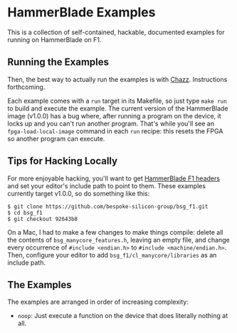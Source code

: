 HammerBlade Examples
====================

This is a collection of self-contained, hackable, documented examples for running on HammerBlade on F1.


Running the Examples
--------------------

Then, the best way to actually run the examples is with [Chazz][].
Instructions forthcoming.

Each example comes with a `run` target in its Makefile, so just type `make run` to build and execute the example.
The current version of the HammerBlade image (v1.0.0) has a bug where, after running a program on the device, it locks up and you can't run another program.
That's while you'll see an `fpga-load-local-image` command in each `run` recipe: this resets the FPGA so another program can execute.

[chazz]: https://github.com/cucapra/chazz


Tips for Hacking Locally
------------------------

For more enjoyable hacking, you'll want to get [HammerBlade F1 headers][hbf1lib] and set your editor's include path to point to them.
These examples currently target v1.0.0, so do something like this:

    $ git clone https://github.com/bespoke-silicon-group/bsg_f1.git
    $ cd bsg_f1
    $ git checkout 92643b8

On a Mac, I had to make a few changes to make things compile: delete all the contents of `bsg_manycore_features.h`, leaving an empty file, and change every occurrence of `#include <endian.h>` to `#include <machine/endian.h>`.
Then, configure your editor to add `bsg_f1/cl_manycore/libraries` as an include path.

[hbf1lib]: https://github.com/bespoke-silicon-group/bsg_f1/tree/master/cl_manycore/libraries


The Examples
------------

The examples are arranged in order of increasing complexity:

- `noop`: Just execute a function on the device that does literally nothing at all.
